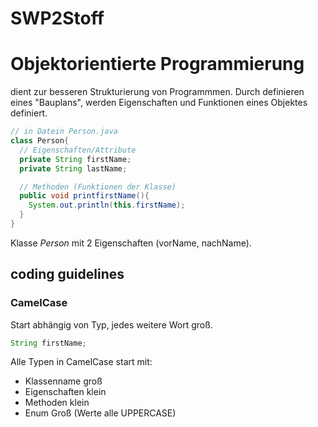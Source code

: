 # SWP2Stoff

# Objektorientierte Programmierung

dient zur besseren Strukturierung von Programmmen.
Durch definieren eines "Bauplans", werden Eigenschaften und Funktionen eines Objektes definiert.

```java
// in Datein Person.java
class Person{
  // Eigenschaften/Attribute
  private String firstName;
  private String lastName;

  // Methoden (Funktionen der Klasse)
  public void printfirstName(){
    System.out.println(this.firstName);
  }
}
```

Klasse *Person* mit 2 Eigenschaften (vorName, nachName).

## coding guidelines

### CamelCase

Start abhängig von Typ, jedes weitere Wort groß.

```java
String firstName;
```

Alle Typen in CamelCase start mit:

- Klassenname groß
- Eigenschaften klein
- Methoden klein
- Enum Groß (Werte alle UPPERCASE)